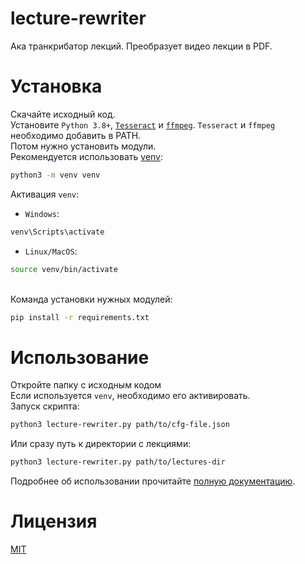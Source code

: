 # lecture-rewriter

Ака транкрибатор лекций. Преобразует видео лекции в PDF.

# Установка

Скачайте исходный код.\
Установите `Python 3.8+`, [`Tesseract`](https://tesseract-ocr.github.io/tessdoc/Installation.html) и [`ffmpeg`](https://ffmpeg.org/). `Tesseract` и `ffmpeg` необходимо добавить в PATH.\
Потом нужно установить модули.\
Рекомендуется использовать [venv](https://docs.python.org/3/library/venv.html):
```bash
python3 -m venv venv
```
Активация `venv`:
- `Windows`:
```bash
venv\Scripts\activate
```
- `Linux/MacOS`:
```bash
source venv/bin/activate
```
\
Команда установки нужных модулей:
```bash
pip install -r requirements.txt
```

# Использование

Откройте папку с исходным кодом\
Если используется `venv`, необходимо его активировать.\
Запуск скрипта:
```bash
python3 lecture-rewriter.py path/to/cfg-file.json
```
Или сразу путь к директории с лекциями:
```bash
python3 lecture-rewriter.py path/to/lectures-dir
```
Подробнее об использовании прочитайте [полную документацию](DOC.md).

# Лицензия

[MIT](https://opensource.org/license/mit/)
